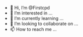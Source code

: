 - 👋 Hi, I’m @Firstcpd
- 👀 I’m interested in ...
- 🌱 I’m currently learning ...
- 💞️ I’m looking to collaborate on ...
- 📫 How to reach me ...

<!---
Firstcpd/Firstcpd is a ✨ special ✨ repository because its `README.md` (this file) appears on your GitHub profile.
You can click the Preview link to take a look at your changes.
--->
